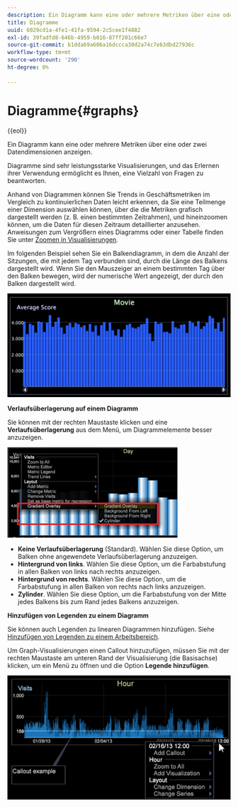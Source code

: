 ```yaml
---
description: Ein Diagramm kann eine oder mehrere Metriken über eine oder zwei Datendimensionen anzeigen.
title: Diagramme
uuid: 6029cd1a-4fe1-41fa-9594-2c5cee1f4882
exl-id: 39fadfd8-646b-4959-b016-87ff201c66e7
source-git-commit: b1dda69a606a16dccca30d2a74c7e63dbd27936c
workflow-type: tm+mt
source-wordcount: '290'
ht-degree: 0%

---
```


# Diagramme{#graphs}

{{eol}}

Ein Diagramm kann eine oder mehrere Metriken über eine oder zwei Datendimensionen anzeigen.

Diagramme sind sehr leistungsstarke Visualisierungen, und das Erlernen ihrer Verwendung ermöglicht es Ihnen, eine Vielzahl von Fragen zu beantworten.

Anhand von Diagrammen können Sie Trends in Geschäftsmetriken im Vergleich zu kontinuierlichen Daten leicht erkennen, da Sie eine Teilmenge einer Dimension auswählen können, über die die Metriken grafisch dargestellt werden (z. B. einen bestimmten Zeitrahmen), und hineinzoomen können, um die Daten für diesen Zeitraum detaillierter anzusehen. Anweisungen zum Vergrößern eines Diagramms oder einer Tabelle finden Sie unter [Zoomen in Visualisierungen](../../../../home/c-get-started/c-vis/c-zoom-vis.md#concept-7e33670bb5344f78a316f1a84cc20530).

Im folgenden Beispiel sehen Sie ein Balkendiagramm, in dem die Anzahl der Sitzungen, die mit jedem Tag verbunden sind, durch die Länge des Balkens dargestellt wird. Wenn Sie den Mauszeiger an einem bestimmten Tag über den Balken bewegen, wird der numerische Wert angezeigt, der durch den Balken dargestellt wird.

![](assets/vis_Graph.png)

**Verlaufsüberlagerung auf einem Diagramm**

Sie können mit der rechten Maustaste klicken und eine **Verlaufsüberlagerung** aus dem Menü, um Diagrammelemente besser anzuzeigen.

![](assets/6_51_gradient_graph.png)

* **Keine Verlaufsüberlagerung** (Standard). Wählen Sie diese Option, um Balken ohne angewendete Verlaufsüberlagerung anzuzeigen.
* **Hintergrund von links**. Wählen Sie diese Option, um die Farbabstufung in allen Balken von links nach rechts anzuzeigen.
* **Hintergrund von rechts**. Wählen Sie diese Option, um die Farbabstufung in allen Balken von rechts nach links anzuzeigen.
* **Zylinder**. Wählen Sie diese Option, um die Farbabstufung von der Mitte jedes Balkens bis zum Rand jedes Balkens anzuzeigen.

**Hinzufügen von Legenden zu einem Diagramm**

Sie können auch Legenden zu linearen Diagrammen hinzufügen. Siehe [Hinzufügen von Legenden zu einem Arbeitsbereich](../../../../home/c-get-started/c-vis/c-call-wkspc.md#concept-212b09e763044d938987b4a9c658adc0).

Um Graph-Visualisierungen einen Callout hinzuzufügen, müssen Sie mit der rechten Maustaste am unteren Rand der Visualisierung (die Basisachse) klicken, um ein Menü zu öffnen und die Option **Legende hinzufügen**.

![](assets/visualization_callout_linegraph.png)

